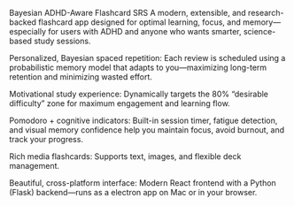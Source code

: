 Bayesian ADHD-Aware Flashcard SRS
A modern, extensible, and research-backed flashcard app designed for optimal learning, focus, and memory—especially for users with ADHD and anyone who wants smarter, science-based study sessions.

Personalized, Bayesian spaced repetition: Each review is scheduled using a probabilistic memory model that adapts to you—maximizing long-term retention and minimizing wasted effort.

Motivational study experience: Dynamically targets the 80% “desirable difficulty” zone for maximum engagement and learning flow.

Pomodoro + cognitive indicators: Built-in session timer, fatigue detection, and visual memory confidence help you maintain focus, avoid burnout, and track your progress.

Rich media flashcards: Supports text, images, and flexible deck management.

Beautiful, cross-platform interface: Modern React frontend with a Python (Flask) backend—runs as a electron app on Mac or in your browser.

